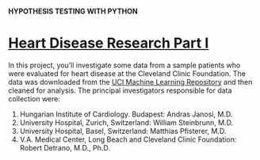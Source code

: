 #### HYPOTHESIS TESTING WITH PYTHON

# [Heart Disease Research Part I](https://www.codecademy.com/courses/hypothesis-testing-python/projects/heart-disease-research-i)

In this project, you’ll investigate some data from a sample patients who were evaluated for heart disease at the Cleveland Clinic Foundation. 
The data was downloaded from the [UCI Machine Learning Repository](https://archive.ics.uci.edu/ml/datasets/Heart+Disease)
and then cleaned for analysis. 
The principal investigators responsible for data collection were:
1. Hungarian Institute of Cardiology. Budapest: Andras Janosi, M.D.
2. University Hospital, Zurich, Switzerland: William Steinbrunn, M.D.
3. University Hospital, Basel, Switzerland: Matthias Pfisterer, M.D.
4. V.A. Medical Center, Long Beach and Cleveland Clinic Foundation: Robert Detrano, M.D., Ph.D.
